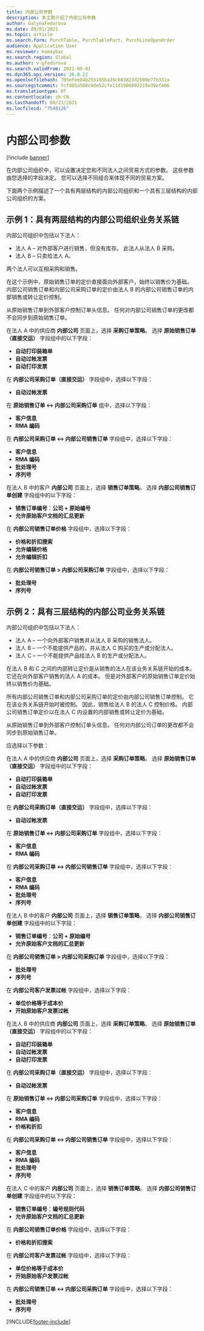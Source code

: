 ```yaml
---
title: 内部公司参数
description: 本主题介绍了内部公司参数
author: GalynaFedorova
ms.date: 09/01/2021
ms.topic: article
ms.search.form: PurchTable, PurchTablePart, PurchLineOpenOrder
audience: Application User
ms.reviewer: kamaybac
ms.search.region: Global
ms.author: v-gfedorova
ms.search.validFrom: 2021-09-01
ms.dyn365.ops.version: 10.0.22
ms.openlocfilehash: 705efee84b255105ba39c603d23d2509e77b331a
ms.sourcegitcommit: fcfd85a508c0de52cfe11d1986892219e39ef406
ms.translationtype: HT
ms.contentlocale: zh-CN
ms.lasthandoff: 09/23/2021
ms.locfileid: "7548126"
---
```

# <a name="intercompany-parameters"></a>内部公司参数

[!include [banner](../../includes/banner.md)]

在内部公司组织中，可以设置决定您和不同法人之间贸易方式的参数。 这些参数由您选择的字段决定。 您可以选择不同组合来体现不同的贸易方案。

下面两个示例描述了一个具有两层结构的内部公司组织和一个具有三层结构的内部公司组织的方案。

## <a name="example-1-two-level-intercompany-chain"></a>示例 1：具有两层结构的内部公司组织业务关系链

内部公司组织中包括以下法人：

- 法人 A – 对外部客户进行销售，但没有库存。 此法人从法人 B 采购。
- 法人 B – 只卖给法人 A。

两个法人可以互相采购和销售。

在这个示例中，原始销售订单的定价直接面向外部客户，始终以销售价为基础。 内部公司销售订单和内部公司采购订单的定价由法人 B 的内部公司销售订单的内部销售或转让定价控制。

从原始销售订单到外部客户控制订单头信息。 任何对内部公司销售订单的更改都不会同步到原始销售订单。

在法人 A 中的供应商 **内部公司** 页面上，选择 **采购订单策略**。 选择 **原始销售订单（直接交运）** 字段组中的以下字段：

- **自动打印装箱单**
- **自动过帐发票**
- **自动打印发票**

在 **内部公司采购订单（直接交运）** 字段组中，选择以下字段：

- **自动过帐发票**

在 **原始销售订单 <-> 内部公司采购订单** 组中，选择以下字段：

- **客户信息**
- **RMA 编码**

在 **内部公司采购订单 <-> 内部公司销售订单** 字段组中，选择以下字段：

- **客户信息**
- **RMA 编码**
- **批处理号**
- **序列号**

在法人 B 中的客户 **内部公司** 页面上，选择 **销售订单策略**。 选择 **内部公司销售订单创建** 字段组中的以下字段：

- **销售订单编号**：**公司 + 原始编号**
- **允许原始客户文档的汇总更新**

在 **内部公司销售订单价格** 字段组中，选择以下字段：

- **价格和折扣搜索**
- **允许编辑价格**
- **允许编辑折扣**

在 **内部公司销售订单 \> 内部公司采购订单** 字段组中，选择以下字段：

- **批处理号**
- **序列号**

## <a name="example-2-three-level-intercompany-chain"></a>示例 2：具有三层结构的内部公司业务关系链

内部公司组织中包括以下法人：

- 法人 A – 一个向外部客户销售并从法人 B 采购的销售法人。
- 法人 B – 一个不能提供产品的，并从法人 C 购买的生产或分配法人。
- 法人 C – 一个不能提供产品给法人 B 的生产或分配法人。

在法人 B 和 C 之间的内部转让定价是从销售的法人在该业务关系链开始的成本。 它还在向外部客户销售的法人 A 的成本。 但是对外部客户的原始销售订单定价始终以销售价为基础。

所有内部公司销售订单和内部公司采购订单的定价由内部公司销售订单控制。 它在该业务关系链开始时被控制。 因此，销售给法人 B 的法人 C 控制价格。 内部公司销售订单定价以在法人 C 内设置的内部销售或转让定价为基础。

从原始销售订单到外部客户控制订单头信息。 任何对内部公司订单的更改都不会同步到原始销售订单。

应选择以下参数：

在法人 A 中的供应商 **内部公司** 页面上，选择 **采购订单策略**。 选择 **原始销售订单（直接交运）** 字段组中的以下字段：

- **自动打印装箱单**
- **自动过帐发票**
- **自动打印发票**

在 **内部公司采购订单（直接交运）** 字段组中，选择以下字段：

- **自动过帐发票**

在 **原始销售订单 <-> 内部公司采购订单** 字段组中，选择以下字段：

- **客户信息**
- **RMA 编码**

在 **内部公司采购订单 <-> 内部公司销售订单** 字段组中，选择以下字段：

- **客户信息**
- **RMA 编码**
- **批处理号**
- **序列号**

在法人 B 中的客户 **内部公司** 页面上，选择 **销售订单策略**。 选择 **内部公司销售订单创建** 字段组中的以下字段：

- **销售订单编号**：**公司 + 原始编号**
- **允许原始客户文档的汇总更新**

在 **内部公司销售订单 \> 内部公司采购订单** 字段组中，选择以下字段：

- **批处理号**
- **序列号**

在 **内部公司客户发票过帐** 字段组中，选择以下字段：

- **单位价格等于成本价**
- **开始原始客户发票过帐**

在法人 B 中的供应商 **内部公司** 页面上，选择 **采购订单策略**。 选择 **原始销售订单（直接交运）** 字段组中的以下字段：

- **自动打印装箱单**
- **自动过帐发票**
- **自动打印发票**

在 **内部公司采购订单（直接交运）** 字段组中，选择以下字段：

- **自动过帐发票**

在 **原始销售订单 <-> 内部公司采购订单** 字段组中，选择以下字段：

- **客户信息**
- **RMA 编码**
- **价格和折扣**

在 **内部公司采购订单 <-> 内部公司销售订单** 字段组中，选择以下字段：

- **客户信息**
- **RMA 编码**
- **批处理号**
- **序列号**

在法人 C 中的客户 **内部公司** 页面上，选择 **销售订单策略**。 选择 **内部公司销售订单创建** 字段组中的以下字段：

- **销售订单编号**：**编号规则代码**
- **允许原始客户文档的汇总更新**

在 **内部公司销售订单价格** 字段组中，选择以下字段：

- **价格和折扣搜索**

在 **内部公司客户发票过帐** 字段组中，选择以下字段：

- **单位价格等于成本价**
- **开始原始客户发票过帐**

在 **内部公司销售订单 <-> 内部公司采购订单** 字段组中，选择以下字段：

- **批处理号**
- **序列号**

[!INCLUDE[footer-include](../../includes/footer-banner.md)]

